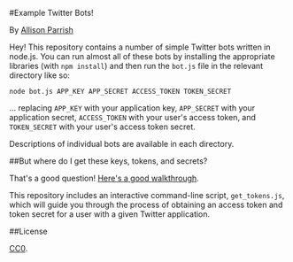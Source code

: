 #Example Twitter Bots!

By [Allison Parrish](http://www.decontextualize.com/)

Hey! This repository contains a number of simple Twitter
bots written in node.js. You can run almost all of these bots by installing the
appropriate libraries (with `npm install`) and then run the `bot.js` file in
the relevant directory like so:

    node bot.js APP_KEY APP_SECRET ACCESS_TOKEN TOKEN_SECRET

... replacing `APP_KEY` with your application key, `APP_SECRET` with your
application secret, `ACCESS_TOKEN` with your user's access token, and
`TOKEN_SECRET` with your user's access token secret.

Descriptions of individual bots are available in each directory.

##But where do I get these keys, tokens, and secrets?

That's a good question! [Here's a good walkthrough](https://github.com/aparrish/everywordbot#obtaining-twitter-authorization-credentials).

This repository includes an interactive command-line script, `get_tokens.js`,
which will guide you through the process of obtaining an access token and
token secret for a user with a given Twitter application.

##License

[CC0](https://creativecommons.org/about/cc0).

